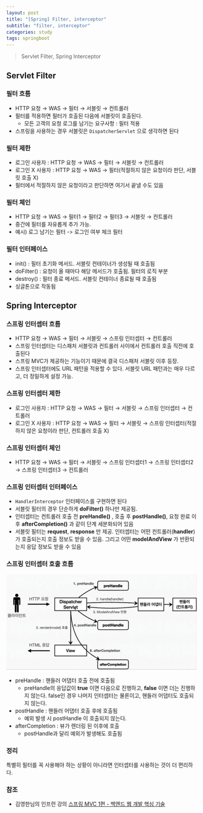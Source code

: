 ```yaml
---
layout: post
title: "[Spring] Filter, interceptor"
subtitle: "filter, interceptor"
categories: study
tags: springboot
---
```


> Servlet Filter, Spring Interceptor

## Servlet Filter
### 필터 흐름
- HTTP 요청 → WAS → 필터 → 서블릿 → 컨트롤러
- 필터를 적용하면 필터가 호출된 다음에 서블릿이 호출된다.
   - 모든 고객의 요청 로그를 남기는 요구사항 : 필터 적용
- 스프링을 사용하는 경우 서블릿은 `DispatcherServlet` 으로 생각하면 된다

### 필터 제한  
- 로그인 사용자 : HTTP 요청 → WAS → 필터 → 서블릿 → 컨트롤러
- 로그인 X 사용자 : HTTP 요청 → WAS → 필터(적절하지 않은 요청이라 판단, 서블릿 호출 X)
- 필터에서 적절하지 않은 요청이라고 판단하면 여기서 끝낼 수도 있음

### 필터 체인 
- HTTP 요청 → WAS → 필터1 → 필터2 → 필터3 → 서블릿 → 컨트롤러
- 중간에 필터를 자유롭게 추가 가능.
- 예시) 로그 남기는 필터 -> 로그인 여부 체크 필터 

### 필터 인터페이스
- init() : 필터 초기화 메서드. 서블릿 컨테이너가 생성될 때 호출됨
- doFilter() : 요청이 올 때마다 해당 메서드가 호출됨. 필터의 로직 부분
- destroy() : 필터 종료 메서드. 서블릿 컨테이너 종료될 때 호출됨
- 싱글톤으로 작동됨


## Spring Interceptor
### 스프링 인터셉터 흐름
- HTTP 요청 → WAS → 필터 → 서블릿 → 스프링 인터셉터 → 컨트롤러
- 스프링 인터셉터는 디스패처 서블릿과 컨트롤러 사이에서 컨트롤러 호출 직전에 호출된다
- 스프링 MVC가 제공하는 기능이기 때문에 결국 디스패처 서블릿 이후 등장. 
- 스프링 인터셉터에도 URL 패턴을 적용할 수 있다. 서블릿 URL 패턴과는 매우 다르고, 더 정밀하게 설정 가능.

### 스프링 인터셉터 제한
- 로그인 사용자 : HTTP 요청 → WAS → 필터 → 서블릿 → 스프링 인터셉터 → 컨트롤러
- 로그인 X 사용자 : HTTP 요청 → WAS → 필터 → 서블릿 → 스프링 인터셉터(적절하지 않은 요청이라 판단, 컨트롤러 호출 X) 

### 스프링 인터셉터 체인
- HTTP 요청 → WAS → 필터 → 서블릿 → 스프링 인터셉터1 → 스프링 인터셉터2 → 스프링 인터셉터3 → 컨트롤러

### 스프링 인터셉터 인터페이스
- `HandlerInterceptor` 인터페이스를 구현하면 된다
- 서블릿 필터의 경우 단순하게 **doFilter()** 하나만 제공됨.
- 인터셉터는 컨트롤러 호출 전 **preHandle()** , 호출 후 **postHandle()**, 요청 완료 이후 **afterCompletion()** 과 같이 단계 세분화되어 있음
- 서블릿 필터는 **request**, **response** 만 제공. 인터셉터는 어떤 컨트롤러(**handler**)가 호출되는지 호출 정보도 받을 수 있음. 그리고 어떤 **modelAndView** 가 반환되는지 응답 정보도 받을 수 있음

### 스프링 인터셉터 호출 흐름
![interceptor](/assets/img/springboot/interceptor.png)  
- preHandle : 핸들러 어댑터 호출 전에 호출됨
   - preHandle의 응답값이 **true** 이면 다음으로 진행하고, **false** 이면 더는 진행하지 않는다. false인 경우 나머지 인터셉터는 물론이고, 핸들러 어댑터도 호출되지 않는다.
- postHandle : 핸들러 어댑터 호출 후에 호출됨
   - 예외 발생 시 postHandle 이 호출되지 않는다.
- afterCompletion : 뷰가 렌더링 된 이후에 호출
   - postHandle과 달리 예외가 발생해도 호출됨

### 정리
특별히 필터를 꼭 사용해야 하는 상황이 아니라면 인터셉터를 사용하는 것이 더 편리하다.


### 참조
- 김영한님의 인프런 강의 [스프링 MVC 1편 - 백엔드 웹 개발 핵심 기술](https://www.inflearn.com/course/%EC%8A%A4%ED%94%84%EB%A7%81-mvc-1)